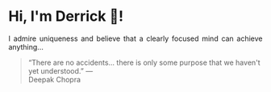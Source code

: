 # Hi, I'm Derrick 👋!
<p align="justify">I admire uniqueness and believe that a clearly focused mind can achieve anything...</p> 
<!-- #quote-start -->
<blockquote>&ldquo;There are no accidents... there is only some purpose that we haven't yet understood.&rdquo; &mdash; <footer>Deepak Chopra</footer></blockquote>
<!-- #quote-end -->

